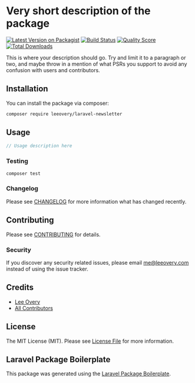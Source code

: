 # Very short description of the package

[![Latest Version on Packagist](https://img.shields.io/packagist/v/leeovery/laravel-newsletter.svg?style=flat-square)](https://packagist.org/packages/leeovery/laravel-newsletter)
[![Build Status](https://img.shields.io/travis/leeovery/laravel-newsletter/master.svg?style=flat-square)](https://travis-ci.org/leeovery/laravel-newsletter)
[![Quality Score](https://img.shields.io/scrutinizer/g/leeovery/laravel-newsletter.svg?style=flat-square)](https://scrutinizer-ci.com/g/leeovery/laravel-newsletter)
[![Total Downloads](https://img.shields.io/packagist/dt/leeovery/laravel-newsletter.svg?style=flat-square)](https://packagist.org/packages/leeovery/laravel-newsletter)

This is where your description should go. Try and limit it to a paragraph or two, and maybe throw in a mention of what PSRs you support to avoid any confusion with users and contributors.

## Installation

You can install the package via composer:

```bash
composer require leeovery/laravel-newsletter
```

## Usage

``` php
// Usage description here
```

### Testing

``` bash
composer test
```

### Changelog

Please see [CHANGELOG](CHANGELOG.md) for more information what has changed recently.

## Contributing

Please see [CONTRIBUTING](CONTRIBUTING.md) for details.

### Security

If you discover any security related issues, please email me@leeovery.com instead of using the issue tracker.

## Credits

- [Lee Overy](https://github.com/leeovery)
- [All Contributors](../../contributors)

## License

The MIT License (MIT). Please see [License File](LICENSE.md) for more information.

## Laravel Package Boilerplate

This package was generated using the [Laravel Package Boilerplate](https://laravelpackageboilerplate.com).